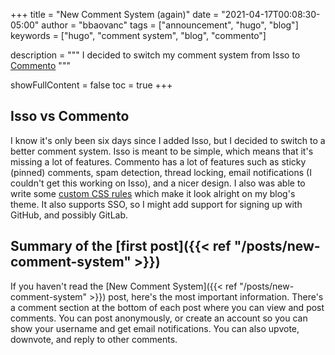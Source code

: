 +++
title = "New Comment System (again)"
date = "2021-04-17T00:08:30-05:00"
author = "bbaovanc"
tags = ["announcement", "hugo", "blog"]
keywords = ["hugo", "comment system", "blog", "commento"]

description = """
I decided to switch my comment system from Isso to
[Commento](https://www.commento.io/)
"""

showFullContent = false
toc = true
+++

## Isso vs Commento

I know it's only been six days since I added Isso, but I decided to switch to a
better comment system. Isso is meant to be simple, which means that it's missing
a lot of features. Commento has a lot of features such as sticky (pinned)
comments, spam detection, thread locking, email notifications (I couldn't get
this working on Isso), and a nicer design. I also was able to write some
[custom CSS rules][1] which make it look alright on my blog's theme. It also
supports SSO, so I might add support for signing up with GitHub, and possibly
GitLab.

## Summary of the [first post]({{< ref "/posts/new-comment-system" >}})

If you haven't read the
[New Comment System]({{< ref "/posts/new-comment-system" >}}) post, here's the
most important information. There's a comment section at the bottom of each post
where you can view and post comments. You can post anonymously, or create an
account so you can show your username and get email notifications. You can also
upvote, downvote, and reply to other comments.

[1]: https://git.bbaovanc.com/bbaovanc.com/blog/src/commit/478e15218313a33216d361de387b3bd878cd0ba6/assets/css/comments.css
